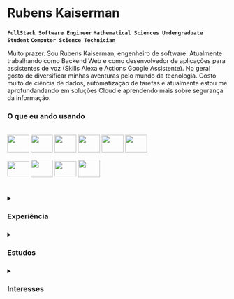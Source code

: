 # Rubens Kaiserman
**`FullStack Software Engineer`** **`Mathematical Sciences Undergraduate Student`** **`Computer Science Technician`**

Muito prazer. Sou Rubens Kaiserman, engenheiro de software. Atualmente trabalhando como Backend Web e como desenvolvedor de aplicações para assistentes de voz (Skills Alexa e Actions Google Assistente). 
No geral gosto de diversificar minhas aventuras pelo mundo da tecnologia. Gosto muito de ciência de dados, automatização de tarefas e atualmente estou me aprofundandando em soluções Cloud e aprendendo mais sobre segurança da informação.

### O que eu ando usando
<div style="display: inline_block"><br>
  <img align="center" height="40" width="50" src="https://cdn.jsdelivr.net/gh/devicons/devicon/icons/typescript/typescript-plain.svg" />
  <img align="center" height="40" width="50" src="https://cdn.jsdelivr.net/gh/devicons/devicon/icons/nestjs/nestjs-plain.svg" />
  <img align="center" height="40" width="50" src="https://cdn.jsdelivr.net/gh/devicons/devicon/icons/nextjs/nextjs-original.svg" />
  <img align="center" height="40" width="50" src="https://cdn.jsdelivr.net/gh/devicons/devicon/icons/react/react-original.svg" />
  <img align="center" height="40" width="50" src="https://cdn.jsdelivr.net/gh/devicons/devicon/icons/python/python-original.svg" />
  <img align="center" height="40" width="50" src="https://cdn.jsdelivr.net/gh/devicons/devicon/icons/mysql/mysql-original.svg" />
  <br>
  <br>
  <img align="center" height="35" width="50" src="https://cdn.jsdelivr.net/gh/devicons/devicon/icons/ubuntu/ubuntu-plain.svg" />
  <img align="center" height="40" width="50" src="https://cdn.jsdelivr.net/gh/devicons/devicon/icons/bash/bash-original.svg" />
  <img align="center" height="35" width="50" src="https://cdn.jsdelivr.net/gh/devicons/devicon/icons/git/git-original.svg" />
  <img align="center" height="40" width="50" src="https://cdn.jsdelivr.net/gh/devicons/devicon/icons/amazonwebservices/amazonwebservices-original.svg" />
</div>

#

<details>
  <summary><h3>Experiência<h3></summary>
  <ul>
    <li>FullStack Software Engineer (AWS Lambda, NestJS, MySQL, AWS Dynamo, NextJS, React, RPA with Python, Alexa Skills Kit  & More)</li>
    <li>FullStack Web Developer Freelancer (FullStack Express + React)</li>
    <li>FullStack Web Developer Freelancer (Fullstack Flask + HTML, CSS, JS)</li>
    <li>Monitor de Programação IFRJ (Java + MySQL)</li>
    <li>Desenvolvedor Mobile Bolsista de pesquisa (Dart + Flutter + Firebase)</li>
  </ul>
</details>

<details>
  <summary><h3>Estudos<h3></summary>
  <ul>
    <li>Bach. Ciências Matemáticas e da Terra (Universidade Federal do Rio de Janeiro - UFRJ)</li>
    <li>Técnico. Informática (Instituto Federal do Rio de Janeiro - IFRJ)</li>
    <li>Iniciação Científica. Matemática (Instituto Nacional de Matemática Pura e Aplicada - IMPA)</li>
    <li>Cursos Web + Estudos Autodirigidos. Desenvolvimento de Software</li>
  <ul>
</details>

<details>
  <summary><h3>Interesses<h3></summary>
  <ul>
    <li>Backend Development</li>
    <li>Artificial Inteligence</li>
    <li>Data Science</li>
    <li>Cloud Computing</li>
    <li>Cybersecurity</li>
    <li>Software Architecture</li>
    <li>Embedded Systems</li>
  </ul>
</details>
